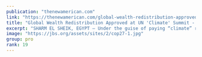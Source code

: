 ```yaml
---
publication: "thenewamerican.com"
link: "https://thenewamerican.com/global-wealth-redistribution-approved-at-un-climate-summit/"
title: "Global Wealth Redistribution Approved at UN 'Climate' Summit - The New American"
excerpt: "SHARM EL SHEIK, EGYPT — Under the guise of paying “climate” reparations, governments of wealthier nations attending the UN climate-change summit agreed to seize potentially unlimited amounts of their "
image: "https://jbs.org/assets/sites/2/cop27-1.jpg"
group: pro
rank: 19
---
```

